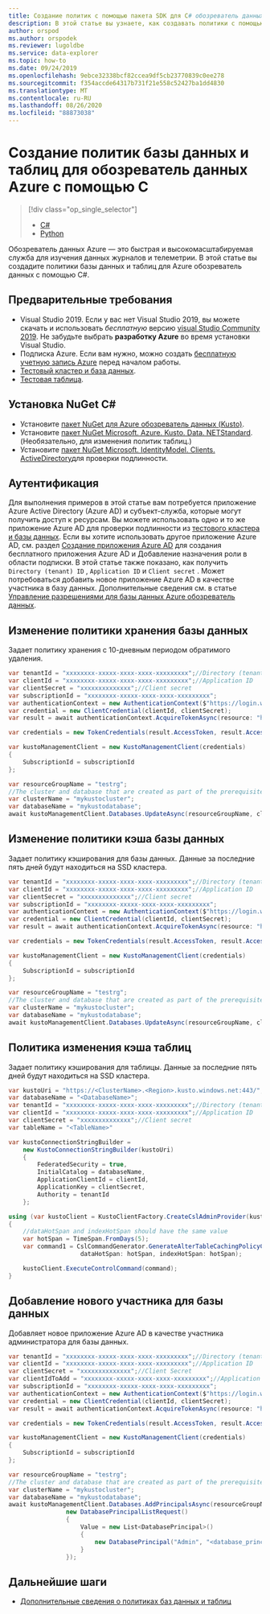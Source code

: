 ```yaml
---
title: Создание политик с помощью пакета SDK для C# обозреватель данных для Azure
description: В этой статье вы узнаете, как создавать политики с помощью C#.
author: orspod
ms.author: orspodek
ms.reviewer: lugoldbe
ms.service: data-explorer
ms.topic: how-to
ms.date: 09/24/2019
ms.openlocfilehash: 9ebce32338bcf82ccea9df5cb23770839c0ee278
ms.sourcegitcommit: f354accde64317b731f21e558c52427ba1dd4830
ms.translationtype: MT
ms.contentlocale: ru-RU
ms.lasthandoff: 08/26/2020
ms.locfileid: "88873038"
---
```

# <a name="create-database-and-table-policies-for-azure-data-explorer-by-using-c"></a>Создание политик базы данных и таблиц для обозреватель данных Azure с помощью C #

> [!div class="op_single_selector"]
> * [C#](database-table-policies-csharp.md)
> * [Python](database-table-policies-python.md)
>

Обозреватель данных Azure — это быстрая и высокомасштабируемая служба для изучения данных журналов и телеметрии. В этой статье вы создадите политики базы данных и таблиц для Azure обозреватель данных с помощью C#.

## <a name="prerequisites"></a>Предварительные требования

* Visual Studio 2019. Если у вас нет Visual Studio 2019, вы можете скачать и использовать *бесплатную* версию [visual Studio Community 2019](https://www.visualstudio.com/downloads/). Не забудьте выбрать **разработку Azure** во время установки Visual Studio.
* Подписка Azure. Если вам нужно, можно создать [бесплатную учетную запись Azure](https://azure.microsoft.com/free/) перед началом работы.
* [Тестовый кластер и база данных](create-cluster-database-csharp.md).
* [Тестовая таблица](net-standard-ingest-data.md#create-a-table-on-your-test-cluster).

## <a name="install-c-nuget"></a>Установка NuGet C#

* Установите [пакет NuGet для Azure обозреватель данных (Kusto)](https://www.nuget.org/packages/Microsoft.Azure.Management.Kusto/).
* Установите [пакет NuGet Microsoft. Azure. Kusto. Data. NETStandard](https://www.nuget.org/packages/Microsoft.Azure.Kusto.Data.NETStandard/). (Необязательно, для изменения политик таблиц.)
* Установите [пакет NuGet Microsoft. IdentityModel. Clients. ActiveDirectory](https://www.nuget.org/packages/Microsoft.IdentityModel.Clients.ActiveDirectory/)для проверки подлинности.

## <a name="authentication"></a>Аутентификация
Для выполнения примеров в этой статье вам потребуется приложение Azure Active Directory (Azure AD) и субъект-служба, которые могут получить доступ к ресурсам. Вы можете использовать одно и то же приложение Azure AD для проверки подлинности из [тестового кластера и базы данных](create-cluster-database-csharp.md#authentication). Если вы хотите использовать другое приложение Azure AD, см. раздел [Создание приложения Azure AD](https://docs.microsoft.com/azure/active-directory/develop/howto-create-service-principal-portal) для создания бесплатного приложения Azure AD и Добавление назначения роли в области подписки. В этой статье также показано, как получить `Directory (tenant) ID` , `Application ID` и `Client secret` . Может потребоваться добавить новое приложение Azure AD в качестве участника в базу данных. Дополнительные сведения см. в статье [Управление разрешениями для базы данных Azure обозреватель данных](manage-database-permissions.md).

## <a name="alter-database-retention-policy"></a>Изменение политики хранения базы данных
Задает политику хранения с 10-дневным периодом обратимого удаления.
    
```csharp
var tenantId = "xxxxxxxx-xxxxx-xxxx-xxxx-xxxxxxxxx";//Directory (tenant) ID
var clientId = "xxxxxxxx-xxxxx-xxxx-xxxx-xxxxxxxxx";//Application ID
var clientSecret = "xxxxxxxxxxxxxx";//Client secret
var subscriptionId = "xxxxxxxx-xxxxx-xxxx-xxxx-xxxxxxxxx";
var authenticationContext = new AuthenticationContext($"https://login.windows.net/{tenantId}");
var credential = new ClientCredential(clientId, clientSecret);
var result = await authenticationContext.AcquireTokenAsync(resource: "https://management.core.windows.net/", clientCredential: credential);

var credentials = new TokenCredentials(result.AccessToken, result.AccessTokenType);

var kustoManagementClient = new KustoManagementClient(credentials)
{
    SubscriptionId = subscriptionId
};

var resourceGroupName = "testrg";
//The cluster and database that are created as part of the prerequisites
var clusterName = "mykustocluster";
var databaseName = "mykustodatabase";
await kustoManagementClient.Databases.UpdateAsync(resourceGroupName, clusterName, databaseName, new DatabaseUpdate(softDeletePeriod: TimeSpan.FromDays(10)));
```

## <a name="alter-database-cache-policy"></a>Изменение политики кэша базы данных
Задает политику кэширования для базы данных. Данные за последние пять дней будут находиться на SSD кластера.

```csharp
var tenantId = "xxxxxxxx-xxxxx-xxxx-xxxx-xxxxxxxxx";//Directory (tenant) ID
var clientId = "xxxxxxxx-xxxxx-xxxx-xxxx-xxxxxxxxx";//Application ID
var clientSecret = "xxxxxxxxxxxxxx";//Client secret
var subscriptionId = "xxxxxxxx-xxxxx-xxxx-xxxx-xxxxxxxxx";
var authenticationContext = new AuthenticationContext($"https://login.windows.net/{tenantId}");
var credential = new ClientCredential(clientId, clientSecret);
var result = await authenticationContext.AcquireTokenAsync(resource: "https://management.core.windows.net/", clientCredential: credential);

var credentials = new TokenCredentials(result.AccessToken, result.AccessTokenType);

var kustoManagementClient = new KustoManagementClient(credentials)
{
    SubscriptionId = subscriptionId
};

var resourceGroupName = "testrg";
//The cluster and database that are created as part of the prerequisites
var clusterName = "mykustocluster";
var databaseName = "mykustodatabase";
await kustoManagementClient.Databases.UpdateAsync(resourceGroupName, clusterName, databaseName, new DatabaseUpdate(hotCachePeriod: TimeSpan.FromDays(5)));
```

## <a name="alter-table-cache-policy"></a>Политика изменения кэша таблиц
Задает политику кэширования для таблицы. Данные за последние пять дней будут находиться на SSD кластера.

```csharp
var kustoUri = "https://<ClusterName>.<Region>.kusto.windows.net:443/";
var databaseName = "<DatabaseName>";
var tenantId = "xxxxxxxx-xxxxx-xxxx-xxxx-xxxxxxxxx";//Directory (tenant) ID
var clientId = "xxxxxxxx-xxxxx-xxxx-xxxx-xxxxxxxxx";//Application ID
var clientSecret = "xxxxxxxxxxxxxx";//Client secret
var tableName = "<TableName>"

var kustoConnectionStringBuilder =
    new KustoConnectionStringBuilder(kustoUri)
    {
        FederatedSecurity = true,
        InitialCatalog = databaseName,
        ApplicationClientId = clientId,
        ApplicationKey = clientSecret,
        Authority = tenantId
    };

using (var kustoClient = KustoClientFactory.CreateCslAdminProvider(kustoConnectionStringBuilder))
{
    //dataHotSpan and indexHotSpan should have the same value
    var hotSpan = TimeSpan.FromDays(5);
    var command1 = CslCommandGenerator.GenerateAlterTableCachingPolicyCommand(tableName: tableName,
                    dataHotSpan: hotSpan, indexHotSpan: hotSpan);

    kustoClient.ExecuteControlCommand(command);
}
```

## <a name="add-a-new-principal-for-the-database"></a>Добавление нового участника для базы данных
Добавляет новое приложение Azure AD в качестве участника администратора для базы данных.

```csharp
var tenantId = "xxxxxxxx-xxxxx-xxxx-xxxx-xxxxxxxxx";//Directory (tenant) ID
var clientId = "xxxxxxxx-xxxxx-xxxx-xxxx-xxxxxxxxx";//Application ID
var clientSecret = "xxxxxxxxxxxxxx";//Client Secret
var clientIdToAdd = "xxxxxxxx-xxxxx-xxxx-xxxx-xxxxxxxxx";//Application ID
var subscriptionId = "xxxxxxxx-xxxxx-xxxx-xxxx-xxxxxxxxx";
var authenticationContext = new AuthenticationContext($"https://login.windows.net/{tenantId}");
var credential = new ClientCredential(clientId, clientSecret);
var result = await authenticationContext.AcquireTokenAsync(resource: "https://management.core.windows.net/", clientCredential: credential);

var credentials = new TokenCredentials(result.AccessToken, result.AccessTokenType);

var kustoManagementClient = new KustoManagementClient(credentials)
{
    SubscriptionId = subscriptionId
};

var resourceGroupName = "testrg";
//The cluster and database that are created as part of the prerequisites
var clusterName = "mykustocluster";
var databaseName = "mykustodatabase";
await kustoManagementClient.Databases.AddPrincipalsAsync(resourceGroupName, clusterName, databaseName,
                new DatabasePrincipalListRequest()
                {
                    Value = new List<DatabasePrincipal>()
                    {
                        new DatabasePrincipal("Admin", "<database_principle_name>", "App", appId: clientIdToAdd, tenantName:tenantId)
                    }
                });
```
## <a name="next-steps"></a>Дальнейшие шаги

* [Дополнительные сведения о политиках баз данных и таблиц](kusto/management/policies.md)
